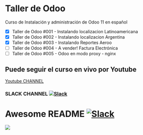 # Taller de Odoo
Curso de Instalación y administración de Odoo 11 en español

- [x]  Taller de Odoo #001 - Instalando localizacion Latinoamericana
- [x]  Taller de Odoo #002 - Instalando localizacion Argentina
- [x]  Taller de Odoo #003 - Instalando Reportes Aeroo
- [ ]  Taller de Odoo #004 - A vender! Factura Electrónica
- [ ]  Taller de Odoo #005 - Odoo en modo proxy - nginx

## Puede seguir el curso en vivo por Youtube 
[Youtube CHANNEL](https://www.youtube.com/user/martinjavierllanos)

### SLACK CHANNEL [![Slack](https://cdn.brandfolder.io/5H442O3W/as/6c5cx0st/Slack%20RGB.png?height=32)](https://taller-de-odoo.slack.com)


# Awesome README [![Slack](https://cdn.brandfolder.io/5H442O3W/as/6c5cx0st/Slack%20RGB.png?height=32)](https://taller-de-odoo.slack.com)




![](https://odoocdn.com/openerp_website/static/src/img/assets/png/odoo_community_member_rgb.png)

